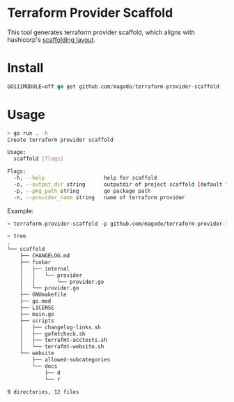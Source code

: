 # Terraform Provider Scaffold

This tool generates terraform provider scaffold, which aligns with hashicorp's [scaffolding layout](https://github.com/hashicorp/terraform-provider-scaffolding).

# Install

```go
GO111MODULE=off go get github.com/magodo/terraform-provider-scaffold
```

# Usage

```bash
> go run . -h
Create terraform provider scaffold

Usage:
  scaffold [flags]

Flags:
  -h, --help                   help for scaffold
  -o, --output_dir string      outputdir of project scaffold (default "scaffold")
  -p, --pkg_path string        go package path
  -n, --provider_name string   name of terraform provider
```

Example:

```bash
> terraform-provider-scaffold -p github.com/magodo/terraform-provider-foobar -n foobar

> tree
.
└── scaffold
    ├── CHANGELOG.md
    ├── foobar
    │   ├── internal
    │   │   └── provider
    │   │       └── provider.go
    │   └── provider.go
    ├── GNUmakefile
    ├── go.mod
    ├── LICENSE
    ├── main.go
    ├── scripts
    │   ├── changelog-links.sh
    │   ├── gofmtcheck.sh
    │   ├── terrafmt-acctests.sh
    │   └── terrafmt-website.sh
    └── website
        ├── allowed-subcategories
        └── docs
            ├── d
            └── r

9 directories, 12 files
```
